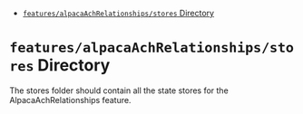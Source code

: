 <!-- START doctoc generated TOC please keep comment here to allow auto update -->
<!-- DON'T EDIT THIS SECTION, INSTEAD RE-RUN doctoc TO UPDATE -->

- [`features/alpacaAchRelationships/stores` Directory](#featuresalpacaachrelationshipsstores-directory)

<!-- END doctoc generated TOC please keep comment here to allow auto update -->

# `features/alpacaAchRelationships/stores` Directory

The stores folder should contain all the state stores for the AlpacaAchRelationships feature.
